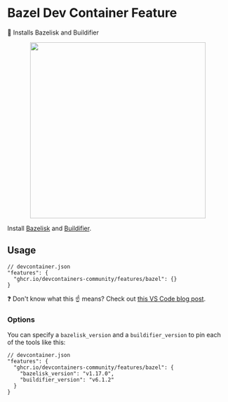 # Bazel Dev Container Feature

💚 Installs Bazelisk and Buildifier

<p align=center>
  <img width=400 src="https://github.com/devcontainers-community/features-bazel/assets/61068799/48f7037a-f389-463c-b9b5-954f169f8aaf">
</p>

Install [Bazelisk](https://github.com/bazelbuild/bazelisk) and [Buildifier](https://github.com/bazelbuild/buildtools/blob/master/buildifier/README.md).

## Usage

```jsonc
// devcontainer.json
"features": {
  "ghcr.io/devcontainers-community/features/bazel": {}
}
```

❓ Don't know what this ☝ means? Check out [this VS Code blog post].

### Options

You can specify a `bazelisk_version` and a `buildifier_version` to pin each of the tools like this:

```jsonc
// devcontainer.json
"features": {
  "ghcr.io/devcontainers-community/features/bazel": {
    "bazelisk_version": "v1.17.0",
    "buildifier_version": "v6.1.2"
  }
}
```

<!-- prettier-ignore -->
[this vs code blog post]: https://code.visualstudio.com/blogs/2022/09/15/dev-container-features

